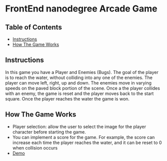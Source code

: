 # FrontEnd nanodegree Arcade Game

## Table of Contents

* [Instructions](#instructions)
* [How The Game Works](#HowTo)

## Instructions

In this game you have a Player and Enemies (Bugs). The goal of the player is to reach the water, without colliding into any one of the enemies. The player can move left, right, up and down. The enemies move in varying speeds on the paved block portion of the scene. Once a the player collides with an enemy, the game is reset and the player moves back to the start square. Once the player reaches the water the game is won.

## How The Game Works

- Player selection: allow the user to select the image for the player character before starting the game. 
- You can implement a score for the game. For example, the score can increase each time the player reaches the water, and it can be reset to 0 when collision occurs
- [Demo](http://decadehew.github.io/frontend/frontend-nanodegree-arcade-game/)


